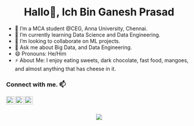 <h1 align="center">Hallo👋, Ich Bin Ganesh Prasad</h1>
<!--
**GaneshPathi27/GaneshPrasad** is a ✨ _special_ ✨ repository because its `README.md` (this file) appears on your GitHub profile.-->

- 🔭 I’m a MCA student @CEG, Anna University, Chennai.
- 🌱 I’m currently learning Data Science and Data Engineering.
- 👯 I’m looking to collaborate on ML projects.
- 💬 Ask me about Big Data, and Data Engineering.
- 😄 Pronouns: He/Him
- ⚡ About Me: I enjoy eating sweets, dark chocolate, fast food, mangoes, and almost anything that has cheese in it.

### Connect with me. 📫

<!-- [<img align="left" alt="GaneshPrasad" width="22px" src="https://raw.githubusercontent.com/iconic/open-iconic/master/svg/globe.svg" />][website] -->
[<img align="left" alt="GaneshPrasad | LinkedIn" width="22px" src="https://cdn.jsdelivr.net/npm/simple-icons@v3/icons/linkedin.svg" />][linkedin]
[<img align="left" alt="GaneshPrasad | Facebook" width="22px" src="https://cdn.jsdelivr.net/npm/simple-icons@v3/icons/facebook.svg" />][facebook]
<!-- [<img align="left" alt="GaneshPrasad | Instagram" width="22px" src="https://cdn.jsdelivr.net/npm/simple-icons@v3/icons/instagram.svg" />][instagram] -->
[<img align="left" alt="GaneshPrasad | Twitter" width="22px" src="https://cdn.jsdelivr.net/npm/simple-icons@v3/icons/twitter.svg" />][twitter]

<br/><br/>

<p align="center"><img src="https://github-readme-stats.vercel.app/api?username=GaneshPathi27&&show_icons=true&title_color=ffffff&icon_color=bb2acf&text_color=daf7dc&bg_color=191919" /> </p>


<!-- [website]: -->
[twitter]: https://twitter.com/ganeshpathi27
<!-- [instagram]:  -->
[linkedin]: https://www.linkedin.com/in/ganeshpathi27/
[facebook]: https://www.facebook.com/ganeshpathi27/
